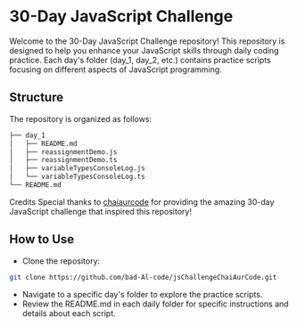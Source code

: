 # 30-Day JavaScript Challenge

Welcome to the 30-Day JavaScript Challenge repository! This repository is designed to help you enhance your JavaScript skills through daily coding practice. Each day's folder (day_1, day_2, etc.) contains practice scripts focusing on different aspects of JavaScript programming.

## Structure

The repository is organized as follows:

```bash
├── day_1
│   ├── README.md
│   ├── reassignmentDemo.js
│   ├── reassignmentDemo.ts
│   ├── variableTypesConsoleLog.js
│   └── variableTypesConsoleLog.ts
└── README.md
```

Credits
Special thanks to [chaiaurcode](https://courses.chaicode.com/learn/home/30-days-of-Javascript-challenge) for providing the amazing 30-day JavaScript challenge that inspired this repository!

## How to Use

- Clone the repository:

```sh
git clone https://github.com/bad-Al-code/jsChallengeChaiAurCode.git
```

- Navigate to a specific day's folder to explore the practice scripts.
- Review the README.md in each daily folder for specific instructions and details about each script.
